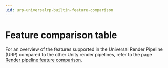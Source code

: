 ```yaml
---
uid: urp-universalrp-builtin-feature-comparison
---
```

# Feature comparison table

For an overview of the features supported in the Universal Render Pipeline (URP) compared to the other Unity render pipelines, refer to the page [Render pipeline feature comparison](https://docs.unity3d.com/Manual/render-pipelines-feature-comparison.html).

